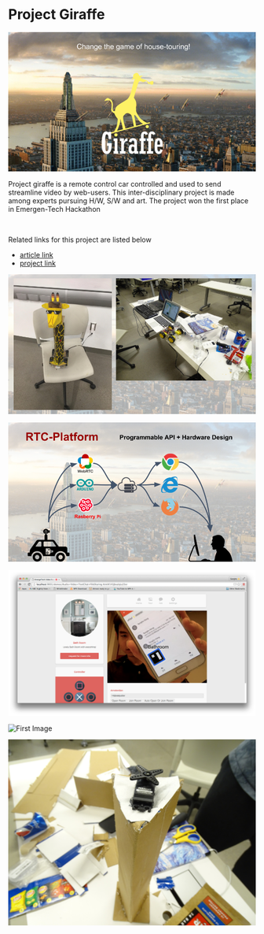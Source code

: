 # Project Giraffe

![First Image](readme/1.png)

Project giraffe is a remote control car controlled and used to send streamline video by web-users. This inter-disciplinary project is made among experts pursuing H/W, S/W and art. 
The project won the first place in Emergen-Tech Hackathon

<br>

Related links for this project are listed below 
 - [article link](https://asunow.asu.edu/20170322-creativity-asu-wide-hackathon-calls-student-innovators-all-backgrounds)
 - [project link](https://devpost.com/software/etech_hackathon_2017)




![First Image](readme/2.png)


![First Image](readme/3.png)


![First Image](readme/4.png)


![First Image](readme/5.JPG)

![First Image](readme/6.JPG)




